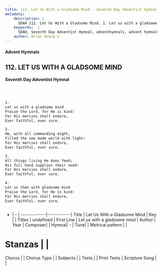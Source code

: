 ```yaml
---
title: 112. Let Us With a Gladsome Mind - Seventh Day Adventist Hymnal
metadata:
    description: |
      SDAH 112. Let Us With a Gladsome Mind. 1. Let us with a gladsome mind Praise the Lord, for He is kind: For His mercies shall endure, Ever faithful, ever sure.
    keywords:  |
      SDAH, Seventh Day Adventist Hymnal, adventhymnals, advent hymnals, Let Us With a Gladsome Mind, Let us with a gladsome mind 
    author: Brian Onang'o
---
```


#### Advent Hymnals
## 112. LET US WITH A GLADSOME MIND
#### Seventh Day Adventist Hymnal

```txt



1.
Let us with a gladsome mind
Praise the Lord, for He is kind:
For His mercies shall endure,
Ever faithful, ever sure.

2.
He, with all commanding might,
Filled the new made world with light:
For His mercies shall endure,
Ever faithful, ever sure.

3.
All things living He does feed;
His full hand supplies their need:
For His mercies shall endure,
Ever faithful, ever sure.

4.
Let us then with gladsome mind
Praise the Lord, for He is kind:
For His mercies shall endure,
Ever faithful, ever sure.



```

- |   -  |
-------------|------------|
Title | Let Us With a Gladsome Mind |
Key |  |
Titles | undefined |
First Line | Let us with a gladsome mind |
Author | 
Year | 
Composer|  |
Hymnal|  - |
Tune|  |
Metrical pattern | |
# Stanzas |  |
Chorus |  |
Chorus Type |  |
Subjects |  |
Texts |  |
Print Texts | 
Scripture Song |  |
  
